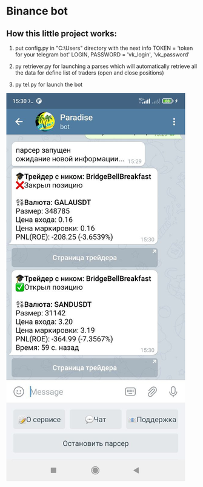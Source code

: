 # Binance bot
## How this little project works:

1) put config.py in "C:\Users" directory with the next info
TOKEN = 'token for your telegram bot'
LOGIN, PASSWORD = 'vk_login', 'vk_password'

2) py retriever.py for launching a parses which will automatically retrieve all the data for define list of traders (open and close positions)
3) py tel.py for launch the bot

![block_diagram](files/description/example.jpg)
